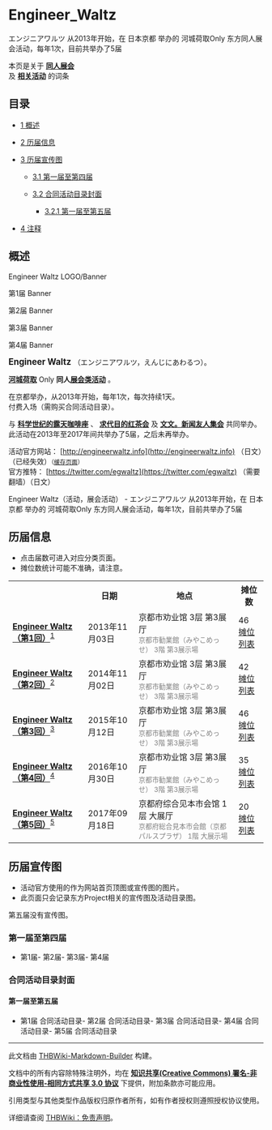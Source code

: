 # Engineer_Waltz

<!-- source html: G:\repos\THBWiki-Markdown-Builder\THBWikiMarkdown\Temp\main\4\4d\ns0%3AEngineer_Waltz.html -->

エンジニアワルツ 从2013年开始，在 日本京都 举办的 河城荷取Only 东方同人展会活动，每年1次，目前共举办了5届

本页是关于 **[同人展会](./同人展会.md#展会类活动)**   
及 **[相关活动](./相关活动.md)** 的词条

## 目录

- [1 概述](#概述)
- [2 历届信息](#历届信息)
- [3 历届宣传图](#历届宣传图)

  - [3.1 第一届至第四届](#第一届至第四届)
  - [3.2 合同活动目录封面](#合同活动目录封面)

    - [3.2.1 第一届至第五届](#第一届至第五届)






- [4 注释](#注释)





## 概述



  
Engineer Waltz LOGO/Banner
  


[](./文件-Engineer_Waltz_banner1.png.md)

第1届 Banner


[](./文件-Engineer_Waltz_banner2.png.md)
第2届 Banner


[](./文件-Engineer_Waltz_banner3.png.md)
第3届 Banner


[](./文件-Engineer_Waltz_banner4.png.md)
第4届 Banner




  
<big> **Engineer Waltz** </big>（エンジニアワルツ，えんじにあわるつ）。  
  
  
  
  
 **[河城荷取](./河城荷取.md)** Only **同人[展会类活动](./展会类活动.md#展会类活动)** 。  
  
在京都举办，从2013年开始，每年1次，每次持续1天。  
付费入场（需购买合同活动目录）。  
  
与 **[科学世纪的露天咖啡座](./科学世纪的露天咖啡座.md)** 、 **[求代目的红茶会](./求代目的红茶会.md)** 及 **[文文。新闻友人集会](./文文。新闻友人集会.md)** 共同举办。  
此活动在2013年至2017年间共举办了5届，之后未再举办。  
  
  
  
  
活动官方网站： [http://engineerwaltz.info](http://engineerwaltz.info) （日文）（已经失效）<small>（[缓存页面](https://web.archive.org/web/20171222025853/http://engineerwaltz.info/)）</small>  
官方推特： [https://twitter.com/egwaltz](https://twitter.com/egwaltz) （需要翻墙）（日文）  
  
Engineer Waltz（活动，展会活动） - エンジニアワルツ 从2013年开始，在 日本京都 举办的 河城荷取Only 东方同人展会活动，每年1次，目前共举办了5届


## 历届信息
- 点击届数可进入对应分类页面。
- 摊位数统计可能不准确，请注意。


<table>
<tbody><tr><th> </th><th>日期</th><th>地点</th><th>摊位数</th></tr>
<tr><td id="1"><b><a href="/展会作品列表?e=Engineer+Waltz%231">Engineer Waltz（第1回）</a></b><sup id="cite_ref-1" class="reference"><a href="#cite_note-1">1</a></sup></td><td id="ev-1">2013年11月03日</td><td>京都市劝业馆 3层 第3展厅<br><small><span style="color:grey;">京都市勧業館（みやこめっせ） 3階 第3展示場</span></small></td><td>46<br><a href="/index.php?title=Engineer_Waltz/%E7%AC%AC1%E5%B1%8A%E6%91%8A%E4%BD%8D&amp;action=edit&amp;redlink=1" class="new" title="Engineer Waltz/第1届摊位（页面不存在）">摊位列表</a></td></tr>
<tr><td id="2"><b><a href="/展会作品列表?e=Engineer+Waltz%232">Engineer Waltz（第2回）</a></b><sup id="cite_ref-2" class="reference"><a href="#cite_note-2">2</a></sup></td><td id="ev-2">2014年11月02日</td><td>京都市劝业馆 3层 第3展厅<br><small><span style="color:grey;">京都市勧業館（みやこめっせ） 3階 第3展示場</span></small></td><td>42<br><a href="./Engineer_Waltz-第2届摊位.md" title="Engineer Waltz/第2届摊位">摊位列表</a></td></tr>
<tr><td id="3"><b><a href="/展会作品列表?e=Engineer+Waltz%233">Engineer Waltz（第3回）</a></b><sup id="cite_ref-3" class="reference"><a href="#cite_note-3">3</a></sup></td><td id="ev-3">2015年10月12日</td><td>京都市劝业馆 3层 第3展厅<br><small><span style="color:grey;">京都市勧業館（みやこめっせ） 3階 第3展示場</span></small></td><td>46<br><a href="./Engineer_Waltz-第3届摊位.md" title="Engineer Waltz/第3届摊位">摊位列表</a></td></tr>
<tr><td id="4"><b><a href="/展会作品列表?e=Engineer+Waltz%234">Engineer Waltz（第4回）</a></b><sup id="cite_ref-4" class="reference"><a href="#cite_note-4">4</a></sup></td><td id="ev-4">2016年10月30日</td><td>京都市劝业馆 3层 第3展厅<br><small><span style="color:grey;">京都市勧業館（みやこめっせ） 3階 第3展示場</span></small></td><td>35<br><a href="./Engineer_Waltz-第4届摊位.md" title="Engineer Waltz/第4届摊位">摊位列表</a></td></tr>
<tr><td id="5"><b><a href="/展会作品列表?e=Engineer+Waltz%235">Engineer Waltz（第5回）</a></b><sup id="cite_ref-5" class="reference"><a href="#cite_note-5">5</a></sup></td><td id="ev-5">2017年09月18日</td><td>京都府综合见本市会馆 1层 大展厅<br><small><span style="color:grey;">京都府総合見本市会館（京都パルスプラザ） 1階 大展示場</span></small></td><td>20<br><a href="/index.php?title=Engineer_Waltz/%E7%AC%AC5%E5%B1%8A%E6%91%8A%E4%BD%8D&amp;action=edit&amp;redlink=1" class="new" title="Engineer Waltz/第5届摊位（页面不存在）">摊位列表</a></td></tr>
</tbody></table>



## 历届宣传图
- 活动官方使用的作为网站首页顶图或宣传图的图片。
- 此页面只会记录东方Project相关的宣传图及活动目录图。

  
第五届没有宣传图。
  


### 第一届至第四届
- [](./文件-Engineer_Waltz1.jpg.md)第1届- [](./文件-Engineer_Waltz2.png.md)第2届- [](./文件-Engineer_Waltz3.png.md)第3届- [](./文件-Engineer_Waltz4.png.md)第4届


### 合同活动目录封面

#### 第一届至第五届
- [](./文件-求代目的红茶会目录3.jpg.md)第1届 合同活动目录- [](./文件-文求秘封河城合同展会目录2014.png.md)第2届 合同活动目录- [](./文件-文求秘封河城合同展会目录2015.png.md)第3届 合同活动目录- [](./文件-文求秘封河城合同展会目录2016.png.md)第4届 合同活动目录- [](./文件-文求秘封河城合同展会目录2017.jpg.md)第5届 合同活动目录


[^cite_note-1]: 与科学世纪的露天咖啡座（第3回） (未找到链接)、求代目的红茶会（第3回） (未找到链接)、第百二十八季 文文。新闻友人集会 (未找到链接)及[MUSIC COMMUNICATION 8](./MUSIC_COMMUNICATION.md)共同举办。

  
  






---

此文档由 [THBWiki-Markdown-Builder](https://github.com/Delsin-Yu/THBWiki-Markdown-Builder) 构建。

文档中的所有内容除特殊注明外，均在 [**知识共享(Creative Commons) 署名-非商业性使用-相同方式共享 3.0 协议**](https://creativecommons.org/licenses/by-sa/3.0/deed.zh-hans) 下提供，附加条款亦可能应用。

引用类型与其他类型作品版权归原作者所有，如有作者授权则遵照授权协议使用。

详细请查阅 [THBWiki：免责声明](https://thbwiki.cc/THBWiki:%E5%85%8D%E8%B4%A3%E5%A3%B0%E6%98%8E)。

